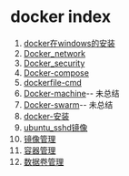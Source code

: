 # docker index

1. [docker在windows的安装](./1-docker在windows的安装.md)
2. [Docker_network](./Docker_network.md)
3. [Docker_security](./Docker_security.md)
4. [Docker-compose](./Docker-compose.md)
5. [dockerfile-cmd](./dockerfile-cmd.md)
6. [Docker-machine](./Docker-machine.md)-- 未总结
7. [Docker-swarm](./Docker-swarm.md)-- 未总结
8. [docker-安装](./docker-安装.md)
9. [ubuntu_sshd镜像](./ubuntu_sshd镜像.md)
10. [镜像管理](./镜像管理.md)
11. [容器管理](./容器管理.md)
12. [数据卷管理](./数据卷管理.md)

